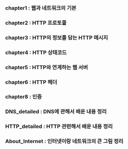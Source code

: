 ### chapter1 : 웹과 네트워크의 기본

### chapter2 : HTTP 프로토콜

### chapter3 : HTTP의 정보를 담는 HTTP 메시지

### chapter4 : HTTP 상태코드

### chapter5 : HTTP와 연계하는 웹 서버

### chapter6 : HTTP 헤더

### chapter8 : 인증

### DNS_detailed : DNS에 관해서 배운 내용 정리

### HTTP_detailed : HTTP 관련해서 배운 내용 정리

### About_Internet : 인터넷이랑 네트워크의 큰 그림 정리
